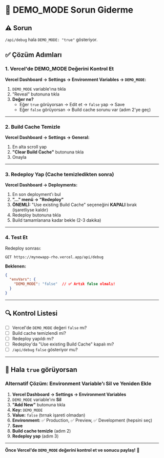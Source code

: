 # 🔧 DEMO_MODE Sorun Giderme

## ⚠️ Sorun
`/api/debug` hala `DEMO_MODE: "true"` gösteriyor.

## ✅ Çözüm Adımları

### 1. Vercel'de DEMO_MODE Değerini Kontrol Et

**Vercel Dashboard → Settings → Environment Variables → `DEMO_MODE`:**

1. `DEMO_MODE` variable'ına tıkla
2. "Reveal" butonuna tıkla
3. **Değer ne?**
   - Eğer `true` görüyorsan → Edit et → `false` yap → Save
   - Eğer `false` görüyorsan → Build cache sorunu var (adım 2'ye geç)

---

### 2. Build Cache Temizle

**Vercel Dashboard → Settings → General:**

1. En alta scroll yap
2. **"Clear Build Cache"** butonuna tıkla
3. Onayla

---

### 3. Redeploy Yap (Cache temizledikten sonra)

**Vercel Dashboard → Deployments:**

1. En son deployment'ı bul
2. **"..." menü → "Redeploy"**
3. **ÖNEMLİ:** "Use existing Build Cache" seçeneğini **KAPALI** bırak (işaretliyse kaldır)
4. Redeploy butonuna tıkla
5. Build tamamlanana kadar bekle (2-3 dakika)

---

### 4. Test Et

Redeploy sonrası:

```
GET https://mynewapp-rho.vercel.app/api/debug
```

**Beklenen:**
```json
{
  "envVars": {
    "DEMO_MODE": "false"  // ✅ Artık false olmalı!
  }
}
```

---

## 🔍 Kontrol Listesi

- [ ] Vercel'de `DEMO_MODE` değeri `false` mı?
- [ ] Build cache temizlendi mi?
- [ ] Redeploy yapıldı mı?
- [ ] Redeploy'da "Use existing Build Cache" kapalı mı?
- [ ] `/api/debug` `false` gösteriyor mu?

---

## 🐛 Hala `true` görüyorsan

### Alternatif Çözüm: Environment Variable'ı Sil ve Yeniden Ekle

1. **Vercel Dashboard → Settings → Environment Variables**
2. `DEMO_MODE` variable'ını **Sil**
3. **"Add New"** butonuna tıkla
4. **Key:** `DEMO_MODE`
5. **Value:** `false` (tırnak işareti olmadan)
6. **Environment:** ✅ Production, ✅ Preview, ✅ Development (hepsini seç)
7. **Save**
8. **Build cache temizle** (adım 2)
9. **Redeploy yap** (adım 3)

---

**Önce Vercel'de `DEMO_MODE` değerini kontrol et ve sonucu paylaş!** 🚀


